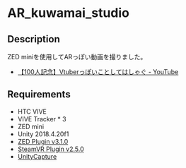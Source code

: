 # AR_kuwamai_studio
## Description
ZED miniを使用してARっぽい動画を撮りました。

* [【100人記念】Vtuberっぽいことしてはしゃぐ - YouTube](https://youtu.be/5Js24Chq72g)

## Requirements
* HTC VIVE
* VIVE Tracker * 3
* ZED mini
* Unity 2018.4.20f1
* [ZED Plugin v3.1.0](https://github.com/stereolabs/zed-unity/releases/tag/v3.1.0) 
* [SteamVR Plugin v2.5.0](https://github.com/ValveSoftware/steamvr_unity_plugin/releases/tag/2.5.0)
* [UnityCapture](https://github.com/schellingb/UnityCapture)
